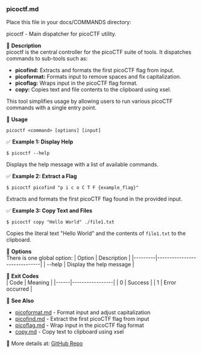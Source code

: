 ### **picoctf.md**  
Place this file in your docs/COMMANDS directory:

picoctf - Main dispatcher for picoCTF utility.

🔹 **Description**  
picoctf is the central controller for the picoCTF suite of tools. It dispatches commands to sub-tools such as:
- **picofind:** Extracts and formats the first picoCTF flag from input.
- **picoformat:** Formats input to remove spaces and fix capitalization.
- **picoflag:** Wraps input in the picoCTF flag format.
- **copy:** Copies text and file contents to the clipboard using xsel.

This tool simplifies usage by allowing users to run various picoCTF commands with a single entry point.

🔹 **Usage**  
```
picoctf <command> [options] [input]
```

✅ **Example 1: Display Help**  
```
$ picoctf --help
```
Displays the help message with a list of available commands.

✅ **Example 2: Extract a Flag**  
```
$ picoctf picofind "p i c o C T F {example_flag}"
```
Extracts and formats the first picoCTF flag found in the provided input.

✅ **Example 3: Copy Text and Files**  
```
$ picoctf copy "Hello World" ./file1.txt
```
Copies the literal text "Hello World" and the contents of `file1.txt` to the clipboard.

🔹 **Options**  
There is one global option:
| Option  | Description                  |
|---------|------------------------------|
| --help  | Display the help message     |

🔹 **Exit Codes**  
| Code | Meaning         |
|------|-----------------|
| 0    | Success         |
| 1    | Error occurred  |

🔹 **See Also**  
- [picoformat.md](./picoformat.md) - Format input and adjust capitalization  
- [picofind.md](./picofind.md) - Extract the first picoCTF flag from input  
- [picoflag.md](./picoflag.md) - Wrap input in the picoCTF flag format  
- [copy.md](./copy.md) - Copy text to clipboard using xsel

📌 More details at: [GitHub Repo](https://www.github.com/mahros-alqabasy/picoctf)
